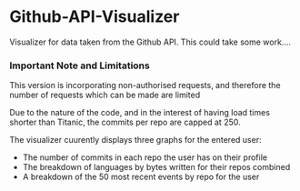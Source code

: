 # Github-API-Visualizer

Visualizer for data taken from the Github API. This could take some work....

### Important Note and Limitations

This version is incorporating non-authorised requests, and therefore the number of requests which can be made are limited <br>

Due to the nature of the code, and in the interest of having load times shorter than Titanic, the commits per repo are capped at 250.

The visualizer cuurently displays three graphs for the entered user:

* The number of commits in each repo the user has on their profile
* The breakdown of languages by bytes written for their repos combined
* A breakdown of the 50 most recent events by repo for the user


